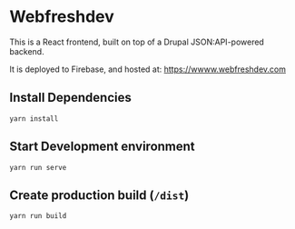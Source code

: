 # Webfreshdev

This is a React frontend, built on top of a Drupal JSON:API-powered backend. 

It is deployed to Firebase, and hosted at: https://wwww.webfreshdev.com

## Install Dependencies

`yarn install`

## Start Development environment

`yarn run serve`

## Create production build (`/dist`)

`yarn run build`
